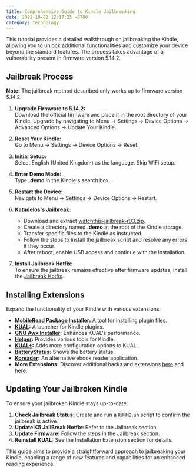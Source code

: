 ```yaml
---
title: Comprehensive Guide to Kindle Jailbreaking
date: 2022-10-02 12:17:25 -0700
category: Technology
---
```


This tutorial provides a detailed walkthrough on jailbreaking the Kindle, allowing you to unlock additional functionalities and customize your device beyond the standard features. The process takes advantage of a vulnerability present in firmware version 5.14.2.

## Jailbreak Process

**Note:** The jailbreak method described only works up to firmware version 5.14.2.

1. **Upgrade Firmware to 5.14.2:**  
   Download the official firmware and place it in the root directory of your Kindle. Upgrade by navigating to Menu → Settings → Device Options → Advanced Options → Update Your Kindle.

2. **Reset Your Kindle:**  
   Go to Menu → Settings → Device Options → Reset.

3. **Initial Setup:**  
   Select English (United Kingdom) as the language. Skip WiFi setup.

4. **Enter Demo Mode:**  
   Type **;demo** in the Kindle's search box.

5. **Restart the Device:**  
   Navigate to Menu → Settings → Device Options → Restart.

6. **[Katadelos's Jailbreak](https://www.mobileread.com/forums/showthread.php?t=346037):**
   - Download and extract [watchthis-jailbreak-r03.zip](https://mega.nz/file/2ahlQKZS#jXyYLEp9rvRQCOzv7LNYBF-9fOfPhpigaLZMHZkN7fg).
   - Create a directory named **.demo** at the root of the Kindle storage.
   - Transfer specific files to the Kindle as instructed.
   - Follow the steps to install the jailbreak script and resolve any errors if they occur.
   - After reboot, enable USB access and continue with the installation.

7. **Install Jailbreak Hotfix:**  
   To ensure the jailbreak remains effective after firmware updates, install the [Jailbreak Hotfix](https://www.mobileread.com/forums/showpost.php?p=3004892&postcount=1597).

## Installing Extensions

Expand the functionality of your Kindle with various extensions:

- **[MobileRead Package Installer](https://www.mobileread.com/forums/showthread.php?t=251143):** A tool for installing plugin files.
- **[KUAL](https://www.mobileread.com/forums/showthread.php?t=203326):** A launcher for Kindle plugins.
- **[GNU Awk Installer](https://www.mobileread.com/forums/showpost.php?p=2636883&postcount=50):** Enhances KUAL's performance.
- **[Helper](https://www.mobileread.com/forums/showthread.php?t=203326):** Provides various tools for Kindle.
- **[KUAL+](https://www.mobileread.com/forums/showpost.php?p=2591705&postcount=1014):** Adds more configuration options to KUAL.
- **[BatteryStatus](https://www.mobileread.com/forums/showpost.php?p=2636886&postcount=52):** Shows the battery status.
- **[Koreader](https://github.com/koreader/koreader):** An alternative ebook reader application.
- **More Extensions:** Discover additional hacks and extensions [here](http://www.mobileread.com/forums/showthread.php?t=225030) and [here](http://www.mobileread.com/forums/showthread.php?t=205064).

## Updating Your Jailbroken Kindle

To ensure your jailbroken Kindle stays up-to-date:

1. **Check Jailbreak Status:** Create and run a `RUNME.sh` script to confirm the jailbreak is active.
2. **Update K5 JailBreak Hotfix:** Refer to the Jailbreak section.
3. **Update Firmware:** Follow the steps in the Jailbreak section.
4. **Reinstall KUAL:** See the Installation Extension section for details.

This guide aims to provide a straightforward approach to jailbreaking your Kindle, enabling a range of new features and capabilities for an enhanced reading experience.

